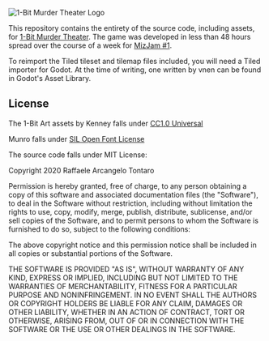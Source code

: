 ![1-Bit Murder Theater Logo](https://img.itch.zone/aW1nLzQxMDgxOTkucG5n/315x250%23c/xOQ3RH.png)

This repository contains the entirety of the source code, including assets, for [1-Bit Murder Theater](https://annoyed-grunt.itch.io/murder-theater). The game was developed in less than 48 hours spread over the course of a week for [MizJam #1](https://itch.io/jam/miz-jam-1).

To reimport the Tiled tileset and tilemap files included, you will need a Tiled importer for Godot. At the time of writing, one written by vnen can be found in Godot's Asset Library.

## License

The 1-Bit Art assets by Kenney falls under [CC1.0 Universal](https://www.kenney.nl/assets/bit-pack)

Munro falls under [SIL Open Font License](https://www.fontsquirrel.com/license/munro)

The source code falls under MIT License:

Copyright 2020 Raffaele Arcangelo Tontaro

Permission is hereby granted, free of charge, to any person obtaining a copy of this software and associated documentation files (the "Software"), to deal in the Software without restriction, including without limitation the rights to use, copy, modify, merge, publish, distribute, sublicense, and/or sell copies of the Software, and to permit persons to whom the Software is furnished to do so, subject to the following conditions:

The above copyright notice and this permission notice shall be included in all copies or substantial portions of the Software.

THE SOFTWARE IS PROVIDED "AS IS", WITHOUT WARRANTY OF ANY KIND, EXPRESS OR IMPLIED, INCLUDING BUT NOT LIMITED TO THE WARRANTIES OF MERCHANTABILITY, FITNESS FOR A PARTICULAR PURPOSE AND NONINFRINGEMENT. IN NO EVENT SHALL THE AUTHORS OR COPYRIGHT HOLDERS BE LIABLE FOR ANY CLAIM, DAMAGES OR OTHER LIABILITY, WHETHER IN AN ACTION OF CONTRACT, TORT OR OTHERWISE, ARISING FROM, OUT OF OR IN CONNECTION WITH THE SOFTWARE OR THE USE OR OTHER DEALINGS IN THE SOFTWARE.

